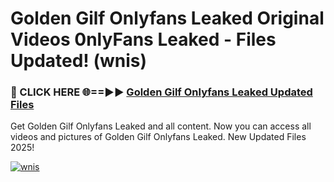# Golden Gilf Onlyfans Leaked Original Videos 0nlyFans Leaked - Files Updated! (wnis)

<h3>🔴 CLICK HERE 🌐==►► <a href="https://tinyurl.com/2wckxsce" rel="nofollow">Golden Gilf Onlyfans Leaked Updated Files</a></h3>

Get Golden Gilf Onlyfans Leaked and all content. Now you can access all videos and pictures of Golden Gilf Onlyfans Leaked. New Updated Files 2025!

[![wnis](https://i.imgur.com/AFduVYN.gif)](https://tinyurl.com/2wckxsce)
